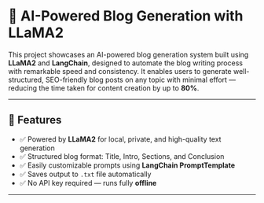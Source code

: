 # 📝 AI-Powered Blog Generation with LLaMA2

This project showcases an AI-powered blog generation system built using **LLaMA2** and **LangChain**, designed to automate the blog writing process with remarkable speed and consistency. It enables users to generate well-structured, SEO-friendly blog posts on any topic with minimal effort — reducing the time taken for content creation by up to **80%**.

---

## 🚀 Features

- ✅ Powered by **LLaMA2** for local, private, and high-quality text generation
- ✅ Structured blog format: Title, Intro, Sections, and Conclusion
- ✅ Easily customizable prompts using **LangChain PromptTemplate**
- ✅ Saves output to `.txt` file automatically
- ✅ No API key required — runs fully **offline**

---

